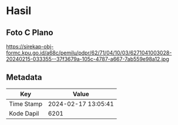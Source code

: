 # Hasil

## Foto C Plano

https://sirekap-obj-formc.kpu.go.id/a68c/pemilu/pdpr/62/71/04/10/03/6271041003028-20240215-033355--37f3679a-105c-4787-a667-7ab559e98a12.jpg


## Metadata

| Key        | Value               |
| ---------- | ------------------- |
| Time Stamp | 2024-02-17 13:05:41 |
| Kode Dapil | 6201                |



